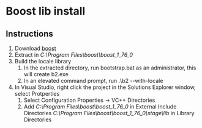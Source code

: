 # Boost lib install
## Instructions
  1. Download [boost](https://www.boost.org/users/download/)
  1. Extract in *C:\Program Files\boost\boost_1_76_0*
  1. Build the locale library
     1. In the extracted directory, run bootstrap.bat as an administrator, this will create b2.exe
	 1. In an elevated command prompt, run .\b2 --with-locale
  1. In Visual Studio, right click the project in the Solutions Explorer window, select Protperties
     1. Select Configuration Properties -> VC++ Directories
	 1. Add *C:\Program Files\boost\boost_1_76_0* in External Include Directories 
	 *C:\Program Files\boost\boost_1_76_0\stage\lib* in Library Directories